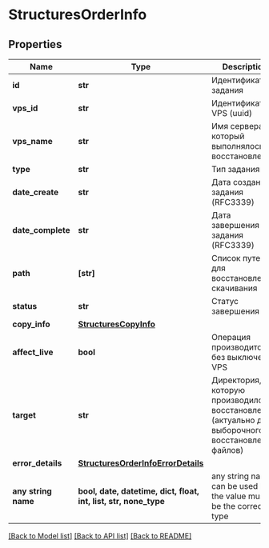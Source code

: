 # StructuresOrderInfo


## Properties
Name | Type | Description | Notes
------------ | ------------- | ------------- | -------------
**id** | **str** | Идентификатор задания | [optional] 
**vps_id** | **str** | Идентификатор VPS (uuid) | [optional] 
**vps_name** | **str** | Имя сервера, на который выполнялось восстановление | [optional] 
**type** | **str** | Тип задания | [optional] 
**date_create** | **str** | Дата создания задания (RFC3339) | [optional] 
**date_complete** | **str** | Дата завершения задания (RFC3339) | [optional] 
**path** | **[str]** | Список путей для восстановления/скачивания | [optional] 
**status** | **str** | Статус завершения | [optional] 
**copy_info** | [**StructuresCopyInfo**](StructuresCopyInfo.md) |  | [optional] 
**affect_live** | **bool** | Операция производится без выключения VPS | [optional] 
**target** | **str** | Директория, в которую производилось восстановление (актуально для выборочного восстановления файлов) | [optional] 
**error_details** | [**StructuresOrderInfoErrorDetails**](StructuresOrderInfoErrorDetails.md) |  | [optional] 
**any string name** | **bool, date, datetime, dict, float, int, list, str, none_type** | any string name can be used but the value must be the correct type | [optional]

[[Back to Model list]](../README.md#documentation-for-models) [[Back to API list]](../README.md#documentation-for-api-endpoints) [[Back to README]](../README.md)


